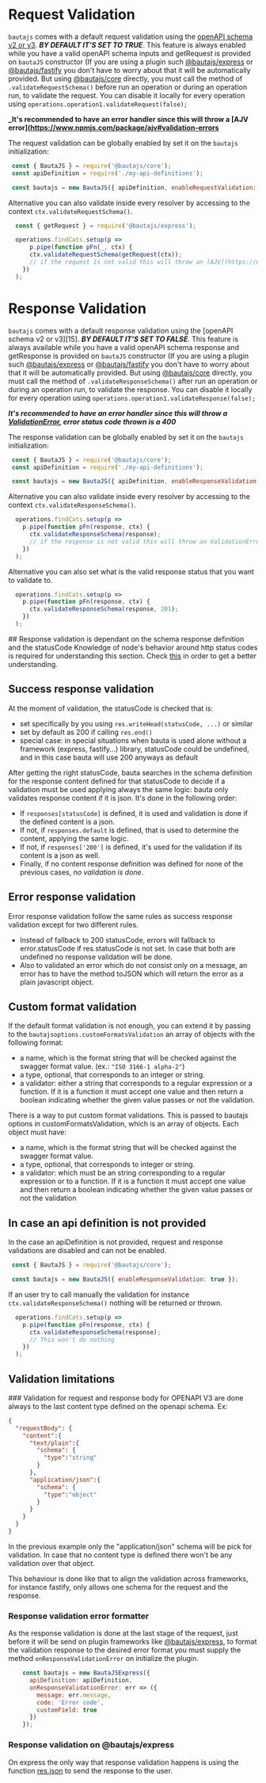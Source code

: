 # Request Validation

`bautajs` comes with a default request validation using the [openAPI schema v2 or v3](https://github.com/OAI/OpenAPI-Specification/blob/master/versions/3.0.0.md#specification). **_BY DEFAULT IT'S SET TO TRUE_**.
This feature is always enabled while you have a valid openAPI schema inputs and getRequest is provided on `bautaJS` constructor (If you are using a plugin such [@bautajs/express](../packages/bautajs-express) or [@bautajs/fastify](../packages/bautajs-fastify) you don't have to worry about that it will be automatically provided. But using [@bautajs/core](../packages/bautajs-core) directly, you must call the method of `.validateRequestSchema()` before run an operation or during an operation run, to validate the request.
You can disable it locally for every operation using `operations.operation1.validateRequest(false);`

**_It's recommended to have an error handler since this will throw a [AJV error](https://www.npmjs.com/package/ajv#validation-errors**

The request validation can be globally enabled by set it on the `bautajs` initialization:

```js
 const { BautaJS } = require('@bautajs/core');
 const apiDefinition = require('./my-api-definitions');

 const bautajs = new BautaJS({ apiDefinition, enableRequestValidation: true });
```

Alternative you can also validate inside every resolver by accessing to the context `ctx.validateRequestSchema()`.

```js
  const { getRequest } = require('@bautajs/express');

  operations.findCats.setup(p => 
      p.pipe(function pFn(_, ctx) {
      ctx.validateRequestSchema(getRequest(ctx));
      // if the request is not valid this will throw an [AJV](https://www.npmjs.com/package/ajv#validation-errors) error
    })
  );
```

# Response Validation

`bautajs` comes with a default response validation using the [openAPI schema v2 or v3][15]. **_BY DEFAULT IT'S SET TO FALSE_**.
This feature is always available while you have a valid openAPI schema response and getResponse is provided on `bautaJS` constructor (If you are using a plugin such [@bautajs/express](../packages/bautajs-express) or [@bautajs/fastify](../packages/bautajs-fastify) you don't have to worry about that it will be automatically provided. But using [@bautajs/core](../packages/bautajs-core) directly, you must call the method of `.validateResponseSchema()` after run an operation or during an operation run, to validate the response.
You can disable it locally for every operation using `operations.operation1.validateResponse(false);`

**_It's recommended to have an error handler since this will throw a [ValidationError](../packages/bautajs/src/core/validation-error.ts), error status code thrown is a 400_**

The response validation can be globally enabled by set it on the `bautajs` initialization:

```js
 const { BautaJS } = require('@bautajs/core');
 const apiDefinition = require('./my-api-definitions');

 const bautajs = new BautaJS({ apiDefinition, enableResponseValidation: true });
```

Alternative you can also validate inside every resolver by accessing to the context `ctx.validateResponseSchema()`.

```js
  operations.findCats.setup(p => 
    p.pipe(function pFn(response, ctx) {
      ctx.validateResponseSchema(response);
      // if the response is not valid this will throw an ValidationError error 
    })
  );
```

Alternative you can also set what is the valid response status that you want to validate to.

```js
  operations.findCats.setup(p => 
    p.pipe(function pFn(response, ctx) {
      ctx.validateResponseSchema(response, 201);
    })
  );
```

## Response validation is dependant on the schema response definition and the statusCode
Knowledge of node's behavior around http status codes is required for understanding this section. Check [this](https://nodejs.org/es/docs/guides/anatomy-of-an-http-transaction/#http-status-code) in order to get a better understanding.

## Success response validation

At the moment of validation, the statusCode is checked that is:
- set specifically by you using ```res.writeHead(statusCode, ...)``` or similar
- set by default as 200 if calling ```res.end()```
- special case: in special situations when bauta is used alone without a framework (express, fastify...) library, statusCode could be undefined, and in this case bauta will use 200 anyways as default

After getting the right statusCode, bauta searches in the schema definition for the response content defined for that statusCode to decide if a validation must be used applying always the same logic: bauta only validates response content if it is json. It's done in the following order:
- If ```responses[statusCode]``` is defined, it is used and validation is done if the defined content is a json.
- If not, if ```responses.default``` is defined, that is used to determine the content, applying the same logic.
- If not, if ```responses['200']``` is defined, it's used for the validation if its content is a json as well.
- Finally, if no content response definition was defined for none of the previous cases, *no validation is done*.

## Error response validation

Error response validation follow the same rules as success response validation except for two different rules.

- Instead of fallback to 200 statusCode, errors will fallback to error.statusCode if res.statusCode is not set. In case that both are undefined no response validation will be done.
- Also to validated an error which do not consist only on a message, an error has to have the method toJSON which will return the error as a plain javascript object.

## Custom format validation

If the default format validation is not enough, you can extend it by passing to the `bautajsoptions.customFormatsValidation` an array of objects with the following format:

- a name, which is the format string that will be checked against the swagger format value. (ex.: `"ISO 3166-1 alpha-2"`)
- a type, optional, that corresponds to an integer or string.
- a validator: either a string that corresponds to a regular expression or a function. If it is a function it must accept one value and then return a boolean indicating whether the given value passes or not the validation.

There is a way to put custom format validations. This is passed to bautajs options in customFormatsValidation, which is an array of objects. Each object must have:

- a name, which is the format string that will be checked against the swagger format value.
- a type, optional, that corresponds to integer or string.
- a validator: which must be an string corresponding to a regular expression or to a function. If it is a function it must accept one value and then return a boolean indicating whether the given value passes or not the validation

## In case an api definition is not provided

In the case an apiDefinition is not provided, request and response validations are disabled and can not be enabled.

```js
 const { BautaJS } = require('@bautajs/core');

 const bautajs = new BautaJS({ enableResponseValidation: true });
```

If an user try to call manually the validation for instance `ctx.validateResponseSchema()` nothing will be returned or thrown.

```js
  operations.findCats.setup(p => 
    p.pipe(function pFn(response, ctx) {
      ctx.validateResponseSchema(response);
      // This won't do nothing
    })
  );
```

## Validation limitations

### Validation for request and response body for OPENAPI V3 are done always to the last content type defined on the openapi schema.
Ex: 

```json
{
  "requestBody": {
    "content":{
      "text/plain":{
        "schema": {
          "type":"string"
        }
      },
      "application/json":{
        "schema": {
          "type":"object"
        }
      }
    }
  }
}
```

In the previous example only the "application/json" schema will be pick for validation.
In case that no content type is defined there won't be any validation over that object.

This behaviour is done like that to align the validation across frameworks, for instance fastify, only allows one schema for the request and the response.

### Response validation error formatter

As the response validation is done at the last stage of the request, just before it will be send on plugin frameworks like [@bautajs/express](../packages/bautajs-express), to format the validation response to the desired error format you must supply the method `onResponseValidationError` on initialize the plugin.

```js
    const bautajs = new BautaJSExpress({
      apiDefinition: apiDefinition,
      onResponseValidationError: err => ({
        message: err.message,
        code: 'Error code',
        customField: true
      })
    });
```

### Response validation on @bautajs/express

On express the only way that response validation happens is using the function [res.json](https://expressjs.com/es/api.html#res.json) to send the response to the user.
